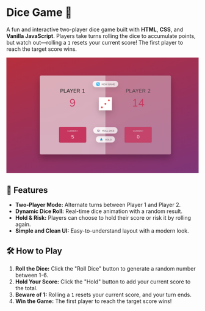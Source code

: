# Dice Game 🎲

A fun and interactive two-player dice game built with **HTML**, **CSS**, and **Vanilla JavaScript**. Players take turns rolling the dice to accumulate points, but watch out—rolling a `1` resets your current score! The first player to reach the target score wins.

<img src="https://github.com/magdalenalapinska/dice-game/blob/main/dice-game-screenshot.png?raw=true" alt="dice game screenshot"/>

## 🚀 Features
- **Two-Player Mode:** Alternate turns between Player 1 and Player 2.
- **Dynamic Dice Roll:** Real-time dice animation with a random result.
- **Hold & Risk:** Players can choose to hold their score or risk it by rolling again.
- **Simple and Clean UI:** Easy-to-understand layout with a modern look.

## 🛠️ How to Play
1. **Roll the Dice:** Click the "Roll Dice" button to generate a random number between 1-6.
2. **Hold Your Score:** Click the "Hold" button to add your current score to the total.
3. **Beware of 1:** Rolling a `1` resets your current score, and your turn ends.
4. **Win the Game:** The first player to reach the target score wins!

